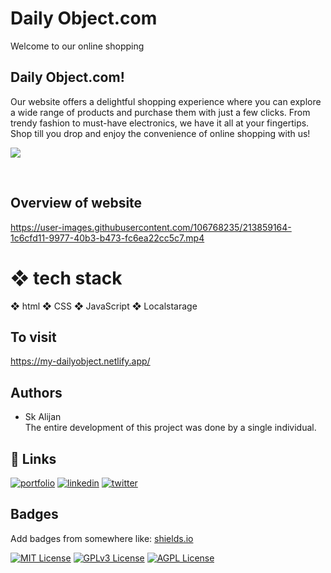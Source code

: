 
# Daily Object.com
Welcome to our online shopping <h2>Daily Object.com!</h2> Our website offers a delightful shopping experience where you can explore a wide range of products and purchase them with just a few clicks. From trendy fashion to must-have electronics, we have it all at your fingertips. Shop till you drop and enjoy the convenience of online shopping with us!
<p align="left"><img src="https://user-images.githubusercontent.com/106768235/213869400-16f40cff-6395-479b-9026-6e1e0b1ebc2f.png"></p>

<br>


## Overview of website

https://user-images.githubusercontent.com/106768235/213859164-1c6cfd11-9977-40b3-b473-fc6ea22cc5c7.mp4

#  ❖ tech stack
❖ html ❖ CSS ❖ JavaScript ❖ Localstarage


## To visit 

https://my-dailyobject.netlify.app/

## Authors
- Sk Alijan <br>
The entire development of this project was done by a single individual.

## 🔗 Links
[![portfolio](https://img.shields.io/badge/my_portfolio-000?style=for-the-badge&logo=ko-fi&logoColor=white)](https://katherineoelsner.com/)
[![linkedin](https://img.shields.io/badge/linkedin-0A66C2?style=for-the-badge&logo=linkedin&logoColor=white)](https://www.linkedin.com/)
[![twitter](https://img.shields.io/badge/twitter-1DA1F2?style=for-the-badge&logo=twitter&logoColor=white)](https://twitter.com/)


## Badges

Add badges from somewhere like: [shields.io](https://shields.io/)

[![MIT License](https://img.shields.io/badge/License-MIT-green.svg)](https://choosealicense.com/licenses/mit/)
[![GPLv3 License](https://img.shields.io/badge/License-GPL%20v3-yellow.svg)](https://opensource.org/licenses/)
[![AGPL License](https://img.shields.io/badge/license-AGPL-blue.svg)](http://www.gnu.org/licenses/agpl-3.0)




